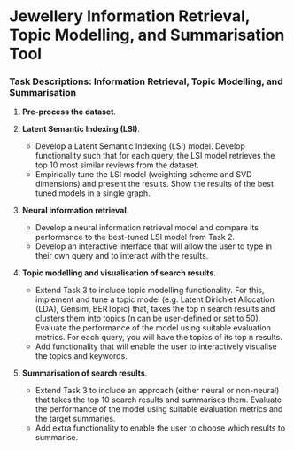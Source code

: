# **Jewellery Information Retrieval, Topic Modelling, and Summarisation Tool**


### Task Descriptions: Information Retrieval, Topic Modelling, and Summarisation

1. **Pre-process the dataset**. 
2. **Latent Semantic Indexing (LSI)**. 
    * Develop a Latent Semantic Indexing (LSI) model. Develop functionality such that for each query, the LSI model retrieves the top 10 most similar reviews from the dataset. 
    * Empirically tune the LSI model (weighting scheme and SVD dimensions) and present the results. Show the results of the best tuned models in a single graph. 
    
3. **Neural information retrieval**.
    * Develop a neural information retrieval model and compare its performance to the best-tuned LSI model from Task 2. 
    * Develop an interactive interface that will allow the user to type in their own query and to interact with the results.

4. **Topic modelling and visualisation of search results**.
    * Extend Task 3 to include topic modelling functionality. For this, implement and tune a topic model (e.g. Latent Dirichlet Allocation (LDA), Gensim, BERTopic) that, takes the top n search results and clusters them into topics (n can be user-defined or set to 50). Evaluate the performance of the model using suitable evaluation metrics. For each query, you will have the topics of its top n results.
    * Add functionality that will enable the user to interactively visualise the topics and keywords.


5. **Summarisation of search results**.
    * Extend Task 3 to include an approach (either neural or non-neural) that takes the top 10 search results and summarises them. Evaluate the performance of the model using suitable evaluation metrics and the target summaries. 
    * Add extra functionality to enable the user to choose which results to summarise.
